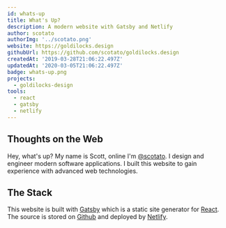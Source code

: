 ```yaml
---
id: whats-up
title: What's Up?
description: A modern website with Gatsby and Netlify
author: scotato
authorImg: '../scotato.png'
website: https://goldilocks.design
githubUrl: https://github.com/scotato/goldilocks.design
createdAt: '2019-03-28T21:06:22.497Z'
updatedAt: '2020-03-05T21:06:22.497Z'
badge: whats-up.png
projects:
  - goldilocks-design
tools:
  - react
  - gatsby
  - netlify
---
```


## Thoughts on the Web
Hey, what's up? My name is Scott, online I'm [@scotato](https://twitter.com/scotato). I design and engineer modern software applications. I built this website to gain experience with advanced web technologies.

## The Stack
This website is built with [Gatsby](https://www.gatsbyjs.org/) which is a static site generator for [React](http://reactjs.org/). The source is stored on [Github](https://github.com/scotato/goldilocks.design) and deployed by [Netlify](https://www.netlify.com/).
